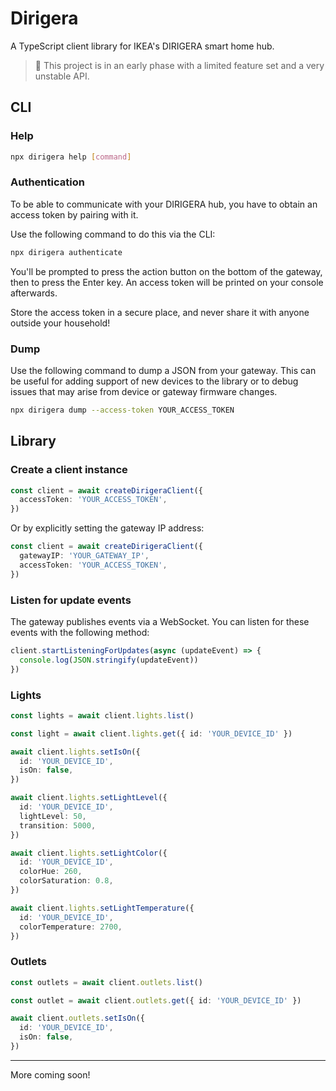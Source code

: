 # Dirigera

A TypeScript client library for IKEA's DIRIGERA smart home hub.

> 🚧 This project is in an early phase with a limited feature set and a very unstable API.

## CLI

### Help

```bash
npx dirigera help [command]
```

### Authentication

To be able to communicate with your DIRIGERA hub, you have to obtain an access token by pairing with it.

Use the following command to do this via the CLI:

```bash
npx dirigera authenticate
```

You'll be prompted to press the action button on the bottom of the gateway, then to press the Enter key. An access token
will be printed on your console afterwards.

Store the access token in a secure place, and never share it with anyone outside your household!

### Dump

Use the following command to dump a JSON from your gateway. This can be useful for adding support of new devices to the
library or to debug issues that may arise from device or gateway firmware changes.

```bash
npx dirigera dump --access-token YOUR_ACCESS_TOKEN
```

## Library

### Create a client instance

```typescript
const client = await createDirigeraClient({
  accessToken: 'YOUR_ACCESS_TOKEN',
})
```

Or by explicitly setting the gateway IP address:

```typescript
const client = await createDirigeraClient({
  gatewayIP: 'YOUR_GATEWAY_IP',
  accessToken: 'YOUR_ACCESS_TOKEN',
})
```

### Listen for update events

The gateway publishes events via a WebSocket. You can listen for these events with the following method:

```typescript
client.startListeningForUpdates(async (updateEvent) => {
  console.log(JSON.stringify(updateEvent))
})
```

### Lights

```typescript
const lights = await client.lights.list()

const light = await client.lights.get({ id: 'YOUR_DEVICE_ID' })

await client.lights.setIsOn({
  id: 'YOUR_DEVICE_ID',
  isOn: false,
})

await client.lights.setLightLevel({
  id: 'YOUR_DEVICE_ID',
  lightLevel: 50,
  transition: 5000,
})

await client.lights.setLightColor({
  id: 'YOUR_DEVICE_ID',
  colorHue: 260,
  colorSaturation: 0.8,
})

await client.lights.setLightTemperature({
  id: 'YOUR_DEVICE_ID',
  colorTemperature: 2700,
})
```

### Outlets

```typescript
const outlets = await client.outlets.list()

const outlet = await client.outlets.get({ id: 'YOUR_DEVICE_ID' })

await client.outlets.setIsOn({
  id: 'YOUR_DEVICE_ID',
  isOn: false,
})
```

---

More coming soon!
